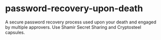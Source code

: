 # password-recovery-upon-death
A secure password recovery process used upon your death and engaged by multiple approvers. Use Shamir Secret Sharing and Cryptosteel capsules.
